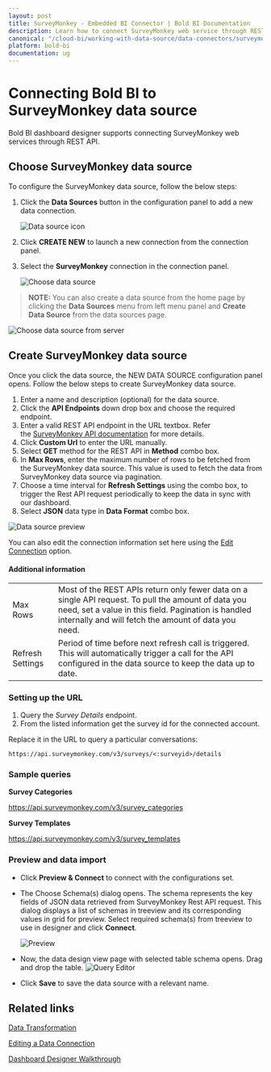 ```yaml
---
layout: post
title: SurveyMonkey - Embedded BI Connector | Bold BI Documentation
description: Learn how to connect SurveyMonkey web service through REST API endpoint with Bold BI deployed in your server and create data source for widget configuration.
canonical: "/cloud-bi/working-with-data-source/data-connectors/surveymonkey/"
platform: bold-bi
documentation: ug
---
```


# Connecting Bold BI to SurveyMonkey data source
Bold BI dashboard designer supports connecting SurveyMonkey web services through REST API. 

## Choose SurveyMonkey data source

To configure the SurveyMonkey data source, follow the below steps:

1. Click the **Data Sources** button in the configuration panel to add a new data connection.

   ![Data source icon](/static/assets/embedded/working-with-datasource/data-connectors/images/common/DataSourcesIcon.png)

2. Click **CREATE NEW** to launch a new connection from the connection panel.
3. Select the **SurveyMonkey** connection in the connection panel.

   ![Choose data source](/static/assets/embedded/working-with-datasource/data-connectors/images/SurveyMonkey/ChooseDS.png)

> **NOTE:** You can also create a data source from the home page by clicking the **Data Sources** menu from left menu panel and **Create Data Source** from the data sources page.

   ![Choose data source from server](/static/assets/embedded/working-with-datasource/data-connectors/images/SurveyMonkey/ChooseDS_Server.png)


## Create SurveyMonkey data source
Once you click the data source, the NEW DATA SOURCE configuration panel opens. Follow the below steps to create SurveyMonkey data source.
1. Enter a name and description (optional) for the data source.
2. Click the **API Endpoints** down drop box and choose the required endpoint.
3. Enter a valid REST API endpoint in the URL textbox. Refer the [SurveyMonkey API documentation](https://developer.surveymonkey.com/api/v3/) for more details.
4. Click **Custom Url** to enter the URL manually.
5. Select **GET** method for the REST API in **Method** combo box.
6. In **Max Rows**, enter the maximum number of rows to be fetched from the SurveyMonkey data source. This value is used to fetch the data from SurveyMonkey data source via pagination.
7. Choose a time interval for **Refresh Settings** using the combo box, to trigger the Rest API request periodically to keep the data in sync with our dashboard.  
8. Select **JSON** data type in **Data Format** combo box.

![Data source preview](/static/assets/embedded/working-with-datasource/data-connectors/images/SurveyMonkey/DataSourcesView.png)

You can also edit the connection information set here using the [Edit Connection](/embedded-bi/working-with-data-source/editing-a-data-connection/) option.

#### Additional information
<table width="600">
<tr>
<td>
Max Rows
</td>
<td>
Most of the REST APIs return only fewer data on a single API request. To pull the amount of data you need, set a value in this field.  
Pagination is handled internally and will fetch the amount of data you need.
</td>
</tr>
<tr>
<td>
Refresh Settings
</td>
<td>
Period of time before next refresh call is triggered. This will automatically trigger a call for the API configured in the data source to keep the data up to date.
</td>
</tr>
</table>

### Setting up the URL

1. Query the <i>Survey Details</i> endpoint.
2. From the listed information get the survey id for the connected account.

Replace it in the URL to query a particular conversations:

`https://api.surveymonkey.com/v3/surveys/<:surveyid>/details`

### Sample queries
**Survey Categories**

https://api.surveymonkey.com/v3/survey_categories

**Survey Templates**

https://api.surveymonkey.com/v3/survey_templates

### Preview and data import
* Click **Preview & Connect** to connect with the configurations set.
* The Choose Schema(s) dialog opens. The schema represents the key fields of JSON data retrieved from SurveyMonkey Rest API request. This dialog displays a list of schemas in treeview and its corresponding values in grid for preview. Select required schema(s) from treeview to use in designer and click **Connect**.

   ![Preview](/static/assets/embedded/working-with-datasource/data-connectors/images/common/Preview.png)

* Now, the data design view page with selected table schema opens. Drag and drop the table.
   ![Query Editor](/static/assets/embedded/working-with-datasource/data-connectors/images/common/QueryEditor.png)

* Click **Save** to save the data source with a relevant name.

## Related links
[Data Transformation](/embedded-bi/working-with-data-source/transforming-data/joining-table/)

[Editing a Data Connection](/embedded-bi/working-with-data-source/editing-a-data-connection/)   

[Dashboard Designer Walkthrough](/embedded-bi/getting-started/quick-start/)